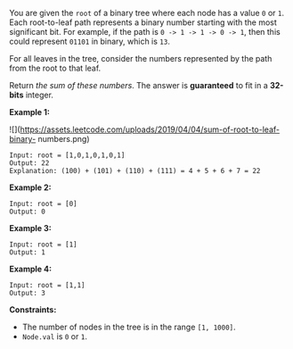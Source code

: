 You are given the `root` of a binary tree where each node has a value `0` or
`1`.  Each root-to-leaf path represents a binary number starting with the most
significant bit.  For example, if the path is `0 -> 1 -> 1 -> 0 -> 1`, then
this could represent `01101` in binary, which is `13`.

For all leaves in the tree, consider the numbers represented by the path from
the root to that leaf.

Return _the sum of these numbers_. The answer is **guaranteed** to fit in a
**32-bits** integer.



**Example 1:**

![](https://assets.leetcode.com/uploads/2019/04/04/sum-of-root-to-leaf-binary-
numbers.png)

    
    
    Input: root = [1,0,1,0,1,0,1]
    Output: 22
    Explanation: (100) + (101) + (110) + (111) = 4 + 5 + 6 + 7 = 22
    

**Example 2:**

    
    
    Input: root = [0]
    Output: 0
    

**Example 3:**

    
    
    Input: root = [1]
    Output: 1
    

**Example 4:**

    
    
    Input: root = [1,1]
    Output: 3
    



**Constraints:**

  * The number of nodes in the tree is in the range `[1, 1000]`.
  * `Node.val` is `0` or `1`.

